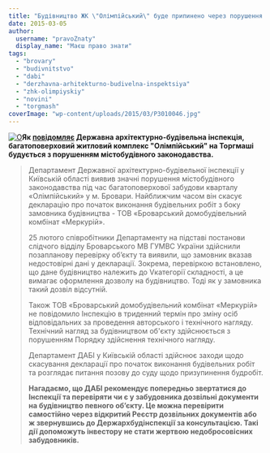 ```yaml
---
title: "Будівництво ЖК \"Олімпійський\" буде припинено через порушення законодавства"
date: 2015-03-05
author: 
  username: "pravoZnaty"
  display_name: "Маєш право знати"
tags: 
  - "brovary"
  - "budivnitstvo"
  - "dabi"
  - "derzhavna-arhitekturno-budivelna-inspektsiya"
  - "zhk-olimpiyskiy"
  - "novini"
  - "torgmash"
coverImage: "wp-content/uploads/2015/03/P3010046.jpg"
---
```


[![O](https://mpz.brovary.org/wp-content/uploads/2015/03/P3010046.jpg)](https://mpz.brovary.org/wp-content/uploads/2015/03/P3010046.jpg)**Як [повідомляє](http://www.dabi.gov.ua/index.php/pres-sluzhba/novini/1013-budivnitstvo-kvartalu-olimpijskij-u-brovarakh-vedetsya-z-porushennyami-i-nezabarom-bude-zupinene) Державна архітектурно-будівельна інспекція, багатоповерховий житловий комплекс "Олімпійський" на Торгмаші будується з порушенням містобудівного законодавства.**

> Департамент Державної архітектурно-будівельної інспекції у Київській області виявив значні порушення містобудівного законодавства під час багатоповерхової забудови кварталу «Олімпійський» у м. Бровари. Найближчим часом він скасує декларацію про початок виконання будівельних робіт з боку замовника будівництва - TOB «Броварський домобудівельний комбінат «Меркурій».
> 
> 25 лютого співробітники Департаменту на підставі постанови слідчого відділу Броварського МВ ГУМВС України здійснили позапланову перевірку об’єкту та виявили, що замовник вказав недостовірні дані у декларації. Зокрема, перевіркою встановлено, що дане будівництво належить до Vкатегорії складності, а це вимагає оформлення дозволу на будівництво. Тоді як у замовника такий дозвіл відсутній.
> 
> Також TOB «Броварський домобудівельний комбінат «Меркурій» не повідомило Інспекцію в триденний термін про зміну осіб відповідальних за проведення авторського і технічного нагляду. Технічний нагляд за будівництвом об'єкту здійснюється з порушенням Порядку здійснення технічного нагляду.
> 
> Департамент ДАБІ у Київській області здійснює заходи щодо скасування декларації про початок виконання будівельних робіт та розглядає питання позову до суду щодо призупинення будробіт.
> 
> **Нагадаємо, що ДАБІ рекомендує попередньо звертатися до Інспекції та перевіряти чи є у забудовника дозвільні документи на будівництво певного об’єкту. Це можна перевірити самостійно через відкритий Реєстр дозвільних документів або ж звернувшись до Держархбудінспекції за консультацією. Такі дії допоможуть інвестору не стати жертвою недобросовісних забудовників.**
